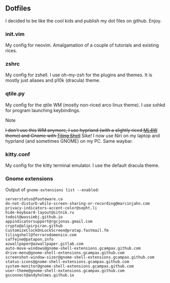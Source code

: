 ## Dotfiles
I decided to be like the cool kids and publish my dot files on github. Enjoy.

### init.vim
My config for neovim. Amalgamation of a couple of tutorials and existing rices.

### zshrc
My config for zshell. I use oh-my-zsh for the plugins and themes. It is mostly just aliases and p10k (dracula) theme.

### qtile.py
My config for the qtile WM (mostly non-riced arco linux theme). I use sxhkd for program launching keybindings.

> [!NOTE]
> ~~I don't use this WM anymore, I use hyprland (with a slightly riced [ML4W](https://www.ml4w.com/) theme) and Gnome with [Tiling Shell](https://extensions.gnome.org/extension/7065/tiling-shell/)~~
> Sike! I now use Niri on my laptop and hyprland (and sometimes GNOME) on my PC. Same waybar.


### kitty.conf
My config for the kitty terminal emulator. I use the default dracula theme.

### Gnome extensions
Output of `gnome-extensions list --enabled`:

```
serverstatus@footeware.ca
do-not-disturb-while-screen-sharing-or-recording@marcinjahn.com
privacy-indicators-accent-color@sopht.li
hide-keyboard-layout@sitnik.ru
todoit@wassimbj.github.io
appindicatorsupport@rgcjonas.gmail.com
crypto@alipirpiran.github
CustomizeClockOnLockScreen@pratap.fastmail.fm
tilingshell@ferrarodomenico.com
caffeine@patapon.info
azwallpaper@azwallpaper.gitlab.com
auto-move-windows@gnome-shell-extensions.gcampax.github.com
drive-menu@gnome-shell-extensions.gcampax.github.com
screenshot-window-sizer@gnome-shell-extensions.gcampax.github.com
status-icons@gnome-shell-extensions.gcampax.github.com
system-monitor@gnome-shell-extensions.gcampax.github.com
user-theme@gnome-shell-extensions.gcampax.github.com
gsconnect@andyholmes.github.io
```
